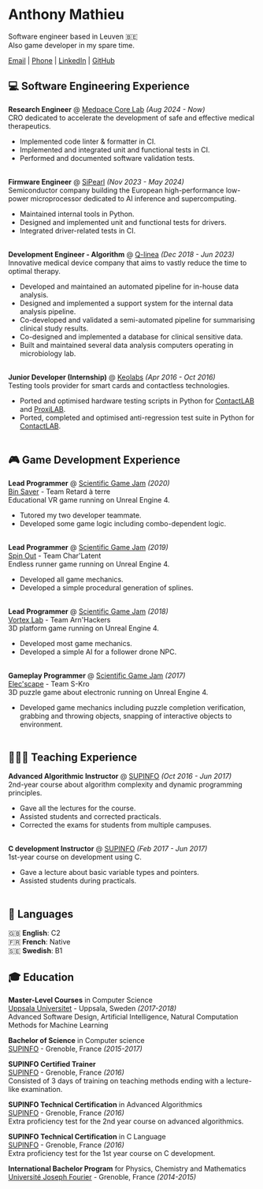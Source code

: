 # Anthony Mathieu
Software engineer based in Leuven 🇧🇪<br>
Also game developer in my spare time.

[Email](mailto:anthony.mathieu.sae@proton.me) |
[Phone](tel:+33663447975) |
[LinkedIn](https://www.linkedin.com/in/anthony-mathieu-486515162) |
[GitHub](https://github.com/saexys)

## 💻 Software Engineering Experience

**Research Engineer** @ [Medpace Core Lab](https://www.medpace.com/core-lab/) _(Aug 2024 - Now)_ <br>
CRO dedicated to accelerate the development of safe and effective medical therapeutics.
- Implemented code linter & formatter in CI.
- Implemented and integrated unit and functional tests in CI.
- Performed and documented software validation tests.
<br><br>

**Firmware Engineer** @ [SiPearl](https://sipearl.com) _(Nov 2023 - May 2024)_ <br>
Semiconductor company building the European high-performance low-power microprocessor dedicated to AI inference and supercomputing.
- Maintained internal tools in Python.
- Designed and implemented unit and functional tests for drivers.
- Integrated driver-related tests in CI.
<br><br>

**Development Engineer - Algorithm** @ [Q-linea](https://qlinea.com) _(Dec 2018 - Jun 2023)_ <br>
Innovative medical device company that aims to vastly reduce the time to optimal therapy.
- Developed and maintained an automated pipeline for in-house data analysis.
- Designed and implemented a support system for the internal data analysis pipeline.
- Co-developed and validated a semi-automated pipeline for summarising clinical study results.
- Co-designed and implemented a database for clinical sensitive data.
- Built and maintained several data analysis computers operating in microbiology lab.
<br><br>

**Junior Developer (Internship)** @ [Keolabs](https://www.keolabs.com) _(Apr 2016 - Oct 2016)_  <br>
Testing tools provider for smart cards and contactless technologies.
- Ported and optimised hardware testing scripts in Python for
[ContactLAB](https://www.keolabs.com/products/platforms/contact-tester) and
[ProxiLAB](https://www.keolabs.com/products/platforms/nfc-contactless-tester).
- Ported, completed and optimised anti-regression test suite in Python for
[ContactLAB](https://www.keolabs.com/products/platforms/contact-tester).
<br><br>

## 🎮 Game Development Experience

**Lead Programmer** @ [Scientific Game Jam](https://www.scientificgamejam.org/) _(2020)_ <br>
[Bin Saver](https://retardaterre.itch.io/bin-saver) - Team Retard à terre <br>
Educational VR game running on Unreal Engine 4.
- Tutored my two developer teammate.
- Developed some game logic including combo-dependent logic.
<br><br>

**Lead Programmer** @ [Scientific Game Jam](https://www.scientificgamejam.org/) _(2019)_ <br>
[Spin Out](https://charlatent.itch.io/spinout) - Team Char'Latent <br>
Endless runner game running on Unreal Engine 4.
- Developed all game mechanics.
- Developed a simple procedural generation of splines.
<br><br>

**Lead Programmer** @ [Scientific Game Jam](https://www.scientificgamejam.org/) _(2018)_ <br>
[Vortex Lab](https://arn-hackers.itch.io/vortex-lab) - Team Arn'Hackers <br>
3D platform game running on Unreal Engine 4.
- Developed most game mechanics.
- Developed a simple AI for a follower drone NPC.
<br><br>

**Gameplay Programmer** @ [Scientific Game Jam](https://www.scientificgamejam.org/) _(2017)_ <br>
[Elec'scape](https://saexys.itch.io/elec-scape) - Team S-Kro <br>
3D puzzle game about electronic running on Unreal Engine 4.
- Developed game mechanics including puzzle completion verification,
    grabbing and throwing objects, snapping of interactive objects to environment.
<br><br>

## 👨🏻‍🏫 Teaching Experience

**Advanced Algorithmic Instructor** @ [SUPINFO](https://www.supinfo.com) _(Oct 2016 - Jun 2017)_ <br>
2nd-year course about algorithm complexity and dynamic programming principles.
- Gave all the lectures for the course.
- Assisted students and corrected practicals.
- Corrected the exams for students from multiple campuses.
<br><br>

**C development Instructor** @ [SUPINFO](https://www.supinfo.com) _(Feb 2017 - Jun 2017)_ <br>
1st-year course on development using C.
- Gave a lecture about basic variable types and pointers.
- Assisted students during practicals.
<br><br>

## 💬 Languages

🇬🇧 **English**: C2 <br>
🇫🇷 **French**: Native <br>
🇸🇪 **Swedish**: B1 <br>

## 🎓 Education

**Master-Level Courses** in Computer Science <br>
[Uppsala Universitet](https://www.uu.se/) - Uppsala, Sweden _(2017-2018)_ <br>
Advanced Software Design, Artificial Intelligence, Natural Computation Methods for Machine Learning

**Bachelor of Science** in Computer science <br>
[SUPINFO](https://www.supinfo.com) - Grenoble, France _(2015-2017)_ <br>

**SUPINFO Certified Trainer** <br>
[SUPINFO](https://www.supinfo.com) - Grenoble, France _(2016)_ <br>
Consisted of 3 days of training on teaching methods ending with a lecture-like examination.

**SUPINFO Technical Certification** in Advanced Algorithmics <br>
[SUPINFO](https://www.supinfo.com) - Grenoble, France _(2016)_ <br>
Extra proficiency test for the 2nd year course on advanced algorithmics.

**SUPINFO Technical Certification** in C Language <br>
[SUPINFO](https://www.supinfo.com) - Grenoble, France _(2016)_ <br>
Extra proficiency test for the 1st year course on C development.

**International Bachelor Program** for Physics, Chemistry and Mathematics <br>
[Université Joseph Fourier](https://www.univ-grenoble-alpes.fr) - Grenoble, France _(2014-2015)_ <br>
